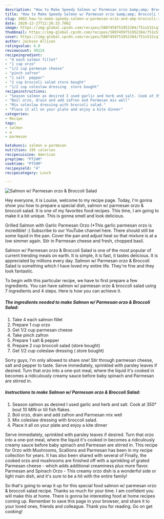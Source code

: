 ```yaml
---
description: "How to Make Speedy Salmon w/ Parmesan orzo &amp;amp; Broccoli Salad"
title: "How to Make Speedy Salmon w/ Parmesan orzo &amp;amp; Broccoli Salad"
slug: 4002-how-to-make-speedy-salmon-w-parmesan-orzo-and-amp-broccoli-salad
date: 2020-12-27T12:26:33.706Z
image: https://img-global.cpcdn.com/recipes/5807459751952384/751x532cq70/salmon-w-parmesan-orzo-broccoli-salad-recipe-main-photo.jpg
thumbnail: https://img-global.cpcdn.com/recipes/5807459751952384/751x532cq70/salmon-w-parmesan-orzo-broccoli-salad-recipe-main-photo.jpg
cover: https://img-global.cpcdn.com/recipes/5807459751952384/751x532cq70/salmon-w-parmesan-orzo-broccoli-salad-recipe-main-photo.jpg
author: Jackson Allison
ratingvalue: 4.8
reviewcount: 30124
recipeingredient:
- "4 each salmon fillet"
- "1 cup orzo"
- "1/2 cup parmesan cheese"
- "pinch zafron"
- "1 salt  pepper"
- "2 cup broccoli salad store bought"
- "1/2 cup coleslaw dressing  store bought"
recipeinstructions:
- "Season salmon as desired I used garlic and herb and salt. Cook at 350° bout 10 MIN or till fish flakes."
- "Boil orzo, drain and add zafron and Parmesan mix well"
- "Mix coleslaw dressing with broccoli salad."
- "Place it all on your plate and enjoy a kite dinner"
categories:
- Recipe
tags:
- salmon
- w
- parmesan

katakunci: salmon w parmesan 
nutrition: 195 calories
recipecuisine: American
preptime: "PT24M"
cooktime: "PT59M"
recipeyield: "4"
recipecategory: Lunch

---
```



![Salmon w/ Parmesan orzo &amp; Broccoli Salad](https://img-global.cpcdn.com/recipes/5807459751952384/751x532cq70/salmon-w-parmesan-orzo-broccoli-salad-recipe-main-photo.jpg)

Hey everyone, it is Louise, welcome to my recipe page. Today, I'm gonna show you how to prepare a special dish, salmon w/ parmesan orzo &amp; broccoli salad. It is one of my favorites food recipes. This time, I am going to make it a bit unique. This is gonna smell and look delicious.

Grilled Salmon with Garlic Parmesan Orzo (*This garlic parmesan orzo is incredible! :) Subscribe to our YouTube channel here. There should still be some liquid in the pan. Cover the pan and adjust heat so that mixture is at a low simmer again. Stir in Parmesan cheese and fresh, chopped basil.

Salmon w/ Parmesan orzo &amp; Broccoli Salad is one of the most popular of current trending meals on earth. It is simple, it is fast, it tastes delicious. It is appreciated by millions every day. Salmon w/ Parmesan orzo &amp; Broccoli Salad is something which I have loved my entire life. They're fine and they look fantastic.


To begin with this particular recipe, we have to first prepare a few ingredients. You can have salmon w/ parmesan orzo &amp; broccoli salad using 7 ingredients and 4 steps. Here is how you can achieve it.

<!--inarticleads1-->

##### The ingredients needed to make Salmon w/ Parmesan orzo &amp; Broccoli Salad:

1. Take 4 each salmon fillet
1. Prepare 1 cup orzo
1. Get 1/2 cup parmesan cheese
1. Take pinch zafron
1. Prepare 1 salt &amp; pepper
1. Prepare 2 cup broccoli salad (store bought)
1. Get 1/2 cup coleslaw dressing ( store bought)


Sorry guys, I&#39;m only allowed to share one! Stir through parmesan cheese, salt and pepper to taste. Serve immediately, sprinkled with parsley leaves if desired. Turn that orzo into a one-pot meal, where the liquid it&#39;s cooked in becomes a ridiculously creamy sauce before baby spinach and Parmesan are stirred in. 

<!--inarticleads2-->

##### Instructions to make Salmon w/ Parmesan orzo &amp; Broccoli Salad:

1. Season salmon as desired I used garlic and herb and salt. Cook at 350° bout 10 MIN or till fish flakes.
1. Boil orzo, drain and add zafron and Parmesan mix well
1. Mix coleslaw dressing with broccoli salad.
1. Place it all on your plate and enjoy a kite dinner


Serve immediately, sprinkled with parsley leaves if desired. Turn that orzo into a one-pot meal, where the liquid it&#39;s cooked in becomes a ridiculously creamy sauce before baby spinach and Parmesan are stirred in. This recipe for Orzo with Mushrooms, Scallions and Parmesan has been in my recipe collection for years. It has also been shared with several of Finally, the cooked orzo and mushrooms are finished off with a sprinkling of grated Parmesan cheese - which adds additional creaminess plus more flavor. Parmesan and Spinach Orzo - This creamy orzo dish is a wonderful side or light main dish, and it&#39;s sure to be a hit with the entire family! 

So that's going to wrap it up for this special food salmon w/ parmesan orzo &amp; broccoli salad recipe. Thanks so much for your time. I am confident you will make this at home. There is gonna be interesting food at home recipes coming up. Remember to save this page in your browser, and share it to your loved ones, friends and colleague. Thank you for reading. Go on get cooking!
